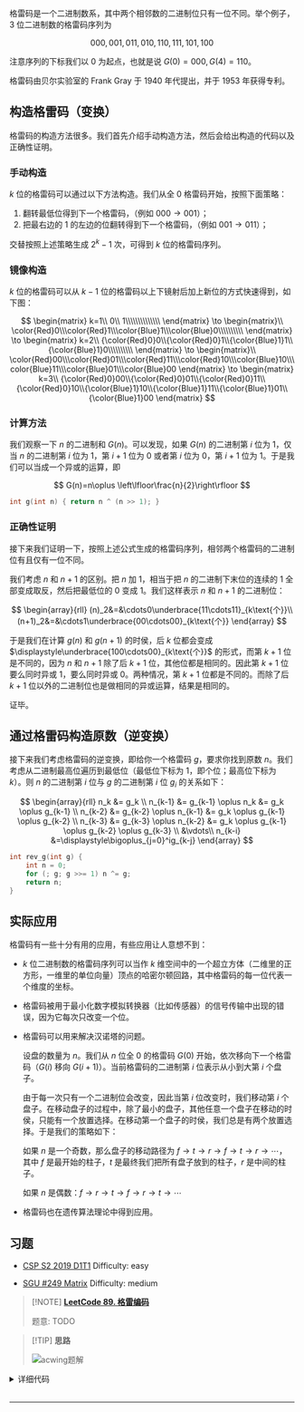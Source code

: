 

格雷码是一个二进制数系，其中两个相邻数的二进制位只有一位不同。举个例子，$3$ 位二进制数的格雷码序列为

$$
000,001,011,010,110,111,101,100
$$

注意序列的下标我们以 $0$ 为起点，也就是说 $G(0)=000,G(4)=110$。

格雷码由贝尔实验室的 Frank Gray 于 1940 年代提出，并于 1953 年获得专利。

## 构造格雷码（变换）

格雷码的构造方法很多。我们首先介绍手动构造方法，然后会给出构造的代码以及正确性证明。

### 手动构造

$k$ 位的格雷码可以通过以下方法构造。我们从全 $0$ 格雷码开始，按照下面策略：

1. 翻转最低位得到下一个格雷码，（例如 $000\to 001$）；
2. 把最右边的 $1$ 的左边的位翻转得到下一个格雷码，（例如 $001\to 011$）；

交替按照上述策略生成 $2^k-1$ 次，可得到 $k$ 位的格雷码序列。

### 镜像构造

$k$ 位的格雷码可以从 $k-1$ 位的格雷码以上下镜射后加上新位的方式快速得到，如下图：

$$
\begin{matrix}
k=1\\
0\\ 1\\\\\\\\\\\\\\
\end{matrix}
\to \begin{matrix}\\
\color{Red}0\\\color{Red}1\\\color{Blue}1\\\color{Blue}0\\\\\\\\\\
\end{matrix}
\to \begin{matrix}
k=2\\
{\color{Red}0}0\\{\color{Red}0}1\\{\color{Blue}1}1\\{\color{Blue}1}0\\\\\\\\\\
\end{matrix}
\to \begin{matrix}\\
\color{Red}00\\\color{Red}01\\\color{Red}11\\\color{Red}10\\\color{Blue}10\\\color{Blue}11\\\color{Blue}01\\\color{Blue}00
\end{matrix}
\to \begin{matrix}
k=3\\
{\color{Red}0}00\\{\color{Red}0}01\\{\color{Red}0}11\\{\color{Red}0}10\\{\color{Blue}1}10\\{\color{Blue}1}11\\{\color{Blue}1}01\\{\color{Blue}1}00
\end{matrix}
$$

### 计算方法

我们观察一下 $n$ 的二进制和 $G(n)$。可以发现，如果 $G(n)$ 的二进制第 $i$ 位为 $1$，仅当 $n$ 的二进制第 $i$ 位为 $1$，第 $i+1$ 位为 $0$ 或者第 $i$ 位为 $0$，第 $i+1$ 位为 $1$。于是我们可以当成一个异或的运算，即

$$
G(n)=n\oplus \left\lfloor\frac{n}{2}\right\rfloor
$$

```cpp
int g(int n) { return n ^ (n >> 1); }
```

### 正确性证明

接下来我们证明一下，按照上述公式生成的格雷码序列，相邻两个格雷码的二进制位有且仅有一位不同。

我们考虑 $n$ 和 $n+1$ 的区别。把 $n$ 加 $1$，相当于把 $n$ 的二进制下末位的连续的 $1$ 全部变成取反，然后把最低位的 $0$ 变成 $1$。我们这样表示 $n$ 和 $n+1$ 的二进制位：

$$
\begin{array}{rll}
(n)_2&=&\cdots0\underbrace{11\cdots11}_{k\text{个}}\\
(n+1)_2&=&\cdots1\underbrace{00\cdots00}_{k\text{个}}
\end{array}
$$

于是我们在计算 $g(n)$ 和 $g(n+1)$ 的时侯，后 $k$ 位都会变成 $\displaystyle\underbrace{100\cdots00}_{k\text{个}}$ 的形式，而第 $k+1$ 位是不同的，因为 $n$ 和 $n+1$ 除了后 $k+1$ 位，其他位都是相同的。因此第 $k+1$ 位要么同时异或 $1$，要么同时异或 $0$。两种情况，第 $k+1$ 位都是不同的。而除了后 $k+1$ 位以外的二进制位也是做相同的异或运算，结果是相同的。

证毕。

## 通过格雷码构造原数（逆变换）

接下来我们考虑格雷码的逆变换，即给你一个格雷码 $g$，要求你找到原数 $n$。我们考虑从二进制最高位遍历到最低位（最低位下标为 $1$，即个位；最高位下标为 $k$）。则 $n$ 的二进制第 $i$ 位与 $g$ 的二进制第 $i$ 位 $g_i$ 的关系如下：

$$
\begin{array}{rll}
n_k &= g_k \\
n_{k-1} &= g_{k-1} \oplus n_k &= g_k \oplus g_{k-1} \\
n_{k-2} &= g_{k-2} \oplus n_{k-1} &= g_k \oplus g_{k-1} \oplus g_{k-2} \\
n_{k-3} &= g_{k-3} \oplus n_{k-2} &= g_k \oplus g_{k-1} \oplus g_{k-2} \oplus g_{k-3} \\
&\vdots\\
n_{k-i} &=\displaystyle\bigoplus_{j=0}^ig_{k-j}
\end{array}
$$

```cpp
int rev_g(int g) {
    int n = 0;
    for (; g; g >>= 1) n ^= g;
    return n;
}
```

## 实际应用

格雷码有一些十分有用的应用，有些应用让人意想不到：

- $k$ 位二进制数的格雷码序列可以当作 $k$ 维空间中的一个超立方体（二维里的正方形，一维里的单位向量）顶点的哈密尔顿回路，其中格雷码的每一位代表一个维度的坐标。

- 格雷码被用于最小化数字模拟转换器（比如传感器）的信号传输中出现的错误，因为它每次只改变一个位。

-   格雷码可以用来解决汉诺塔的问题。

    设盘的数量为 $n$。我们从 $n$ 位全 $0$ 的格雷码 $G(0)$ 开始，依次移向下一个格雷码（$G(i)$ 移向 $G(i+1)$）。当前格雷码的二进制第 $i$ 位表示从小到大第 $i$ 个盘子。

    由于每一次只有一个二进制位会改变，因此当第 $i$ 位改变时，我们移动第 $i$ 个盘子。在移动盘子的过程中，除了最小的盘子，其他任意一个盘子在移动的时侯，只能有一个放置选择。在移动第一个盘子的时侯，我们总是有两个放置选择。于是我们的策略如下：

    如果 $n$ 是一个奇数，那么盘子的移动路径为 $f\to t\to r\to f\to t\to r\to\cdots$，其中 $f$ 是最开始的柱子，$t$ 是最终我们把所有盘子放到的柱子，$r$ 是中间的柱子。

    如果 $n$ 是偶数：$f \to r \to t \to f \to r \to t \to \cdots$

- 格雷码也在遗传算法理论中得到应用。

## 习题

- [CSP S2 2019 D1T1](https://www.luogu.com.cn/problem/P5657) Difficulty: easy

- [SGU #249 Matrix](http://codeforces.com/problemsets/acmsguru/problem/99999/249) Difficulty: medium

> [!NOTE] **[LeetCode 89. 格雷编码](https://leetcode-cn.com/problems/gray-code/)**
> 
> 题意: TODO

> [!TIP] **思路**
> 
> ![acwing题解](https://github.com/OpenKikCoc/LeetCode/raw/master/0001-0100/0089/acwing-lc-89.jpeg)

<details>
<summary>详细代码</summary>
<!-- tabs:start -->

##### **C++ 1**

```cpp
class Solution {
public:
    vector<int> grayCode(int n) {
        int top = pow(2, n);
        vector<int> res;
        res.push_back(0);
        for (int i = 1; i <= n; i ++ ){
            int e = 1 << (i - 1);                        // i - 1位结果前增加一位1
            for (int j = res.size() - 1; j >= 0; j -- )  // 镜像排列
                res.push_back(e + res[j]);
        }
        return res;
    }
};
```

##### **C++ 2**

```cpp
class Solution {
public:
    vector<int> grayCode(int n) {
        vector<int> res(1, 0);
        while (n -- ) {
            for (int i = res.size() - 1; i >= 0; i -- ) {
                res[i] *= 2;
                res.push_back(res[i] + 1);
            }
        }
        return res;
    }
};
```

##### **Python**

```python
# 有规律的一道题！
# 第k个格雷编码 是 k-1个格雷编码 进行对称翻转，然后前半部分后面补0，后半部分后面补1

class Solution:
    def grayCode(self, n: int) -> List[int]:
        res = [0]
        while n:
            for i in range(len(res) - 1, -1, -1):
                res[i] *= 2  # 前半部分 补0 
                res.append(res[i] + 1) #后半部分 补1，就是在前半部分的基础上加上1就可
            n -= 1
        return res
```

<!-- tabs:end -->
</details>

<br>

* * *